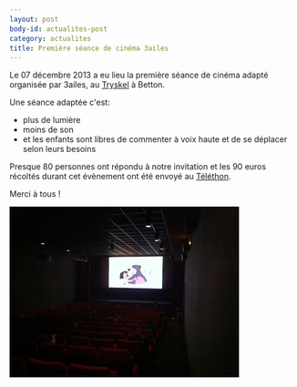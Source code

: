 ```yaml
---
layout: post
body-id: actualites-post
category: actualites
title: Première séance de cinéma 3ailes
---
```


Le 07 décembre 2013 a eu lieu la première séance de cinéma adapté organisée par 3ailes, au [Tryskel](http://cinematriskel.free) à Betton.

Une séance adaptée c'est:

- plus de lumière
- moins de son
- et les enfants sont libres de commenter à voix haute et de se déplacer selon leurs besoins

Presque 80 personnes ont répondu à notre invitation et les 90 euros récoltés durant cet évènement ont été envoyé au [Téléthon](http://www.afm-telethon.fr).

Merci à tous !

![Jungle][1]

[1]: /img/cine/1-jungle.jpg
